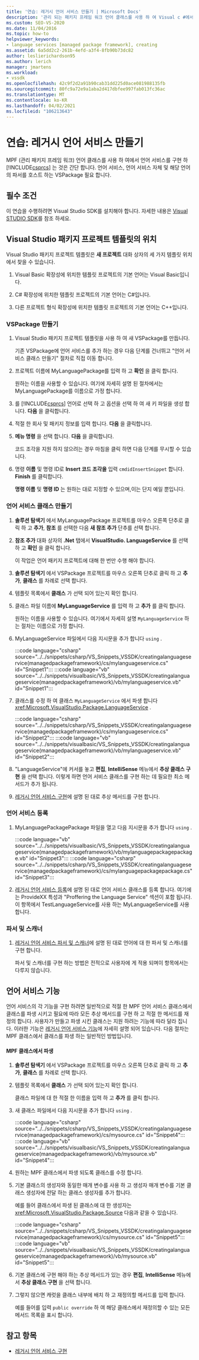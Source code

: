 ```yaml
---
title: '연습: 레거시 언어 서비스 만들기 | Microsoft Docs'
description: '관리 되는 패키지 프레임 워크 언어 클래스를 사용 하 여 Visual c #에서 언어 서비스를 구현 하는 방법에 대해 알아봅니다.'
ms.custom: SEO-VS-2020
ms.date: 11/04/2016
ms.topic: how-to
helpviewer_keywords:
- language services [managed package framework], creating
ms.assetid: 6a5dd2c2-261b-4efd-a3f4-8fb90b73dc82
author: leslierichardson95
ms.author: lerich
manager: jmartens
ms.workload:
- vssdk
ms.openlocfilehash: 42c9f2d2a91b90cab31dd225d0ace081988135fb
ms.sourcegitcommit: 80fc9a72e9a1aba2d417dbfee997fab013fc36ac
ms.translationtype: MT
ms.contentlocale: ko-KR
ms.lasthandoff: 04/02/2021
ms.locfileid: "106213643"
---
```

# <a name="walkthrough-creating-a-legacy-language-service"></a>연습: 레거시 언어 서비스 만들기
MPF (관리 패키지 프레임 워크) 언어 클래스를 사용 하 여에서 언어 서비스를 구현 하 [!INCLUDE[csprcs](../../data-tools/includes/csprcs_md.md)] 는 것은 간단 합니다. 언어 서비스, 언어 서비스 자체 및 해당 언어의 파서를 호스트 하는 VSPackage 필요 합니다.

## <a name="prerequisites"></a>필수 조건
 이 연습을 수행하려면 Visual Studio SDK를 설치해야 합니다. 자세한 내용은 [Visual STUDIO SDK](../../extensibility/visual-studio-sdk.md)를 참조 하세요.

## <a name="locations-for-the-visual-studio-package-project-template"></a>Visual Studio 패키지 프로젝트 템플릿의 위치
 Visual Studio 패키지 프로젝트 템플릿은 **새 프로젝트** 대화 상자의 세 가지 템플릿 위치에서 찾을 수 있습니다.

1. Visual Basic 확장성에 위치한 템플릿 프로젝트의 기본 언어는 Visual Basic입니다.

2. C# 확장성에 위치한 템플릿 프로젝트의 기본 언어는 C#입니다.

3. 다른 프로젝트 형식 확장성에 위치한 템플릿 프로젝트의 기본 언어는 C++입니다.

### <a name="create-a-vspackage"></a>VSPackage 만들기

1. Visual Studio 패키지 프로젝트 템플릿을 사용 하 여 새 VSPackage를 만듭니다.

    기존 VSPackage에 언어 서비스를 추가 하는 경우 다음 단계를 건너뛰고 "언어 서비스 클래스 만들기" 절차로 직접 이동 합니다.

2. 프로젝트 이름에 MyLanguagePackage를 입력 하 고 **확인** 을 클릭 합니다.

    원하는 이름을 사용할 수 있습니다. 여기에 자세히 설명 된 절차에서는 MyLanguagePackage를 이름으로 가정 합니다.

3. 를 [!INCLUDE[csprcs](../../data-tools/includes/csprcs_md.md)] 언어로 선택 하 고 옵션을 선택 하 여 새 키 파일을 생성 합니다. **다음** 을 클릭합니다.

4. 적절 한 회사 및 패키지 정보를 입력 합니다. **다음** 을 클릭합니다.

5. **메뉴 명령** 을 선택 합니다. **다음** 을 클릭합니다.

    코드 조각을 지원 하지 않으려는 경우 마침을 클릭 하면 다음 단계를 무시할 수 있습니다.

6. 명령 **이름** 및 명령 ID로 **Insert 코드 조각을** 입력 `cmdidInsertSnippet` 합니다. **Finish** 를 클릭합니다.

    **명령 이름** 및 **명령 ID** 는 원하는 대로 지정할 수 있으며,이는 단지 예일 뿐입니다.

### <a name="create-the-language-service-class"></a>언어 서비스 클래스 만들기

1. **솔루션 탐색기** 에서 MyLanguagePackage 프로젝트를 마우스 오른쪽 단추로 클릭 하 고 **추가**, **참조** 를 선택한 다음 **새 참조 추가** 단추를 선택 합니다.

2. **참조 추가** 대화 상자의 **.Net** 탭에서 **VisualStudio. LanguageService** 를 선택 하 고 **확인** 을 클릭 합니다.

     이 작업은 언어 패키지 프로젝트에 대해 한 번만 수행 해야 합니다.

3. **솔루션 탐색기** 에서 VSPackage 프로젝트를 마우스 오른쪽 단추로 클릭 하 고 **추가**, **클래스** 를 차례로 선택 합니다.

4. 템플릿 목록에서 **클래스** 가 선택 되어 있는지 확인 합니다.

5. 클래스 파일 이름에 **MyLanguageService** 를 입력 하 고 **추가** 를 클릭 합니다.

     원하는 이름을 사용할 수 있습니다. 여기에서 자세히 설명 `MyLanguageService` 하는 절차는 이름으로 가정 합니다.

6. MyLanguageService 파일에서 다음 지시문을 추가 합니다 `using` .

     :::code language="csharp" source="../../snippets/csharp/VS_Snippets_VSSDK/creatingalanguageservice(managedpackageframework)/cs/mylanguageservice.cs" id="Snippet1":::
     :::code language="vb" source="../../snippets/visualbasic/VS_Snippets_VSSDK/creatingalanguageservice(managedpackageframework)/vb/mylanguageservice.vb" id="Snippet1":::

7. 클래스를 수정 하 여 클래스 `MyLanguageService` 에서 파생 합니다 <xref:Microsoft.VisualStudio.Package.LanguageService> .

     :::code language="csharp" source="../../snippets/csharp/VS_Snippets_VSSDK/creatingalanguageservice(managedpackageframework)/cs/mylanguageservice.cs" id="Snippet2":::
     :::code language="vb" source="../../snippets/visualbasic/VS_Snippets_VSSDK/creatingalanguageservice(managedpackageframework)/vb/mylanguageservice.vb" id="Snippet2":::

8. "LanguageService"에 커서를 놓고 **편집**, **IntelliSense** 메뉴에서 **추상 클래스 구현** 을 선택 합니다. 이렇게 하면 언어 서비스 클래스를 구현 하는 데 필요한 최소 메서드가 추가 됩니다.

9. [레거시 언어 서비스 구현](../../extensibility/internals/implementing-a-legacy-language-service2.md)에 설명 된 대로 추상 메서드를 구현 합니다.

### <a name="register-the-language-service"></a>언어 서비스 등록

1. MyLanguagePackagePackage 파일을 열고 다음 지시문을 추가 합니다 `using` .

     :::code language="vb" source="../../snippets/visualbasic/VS_Snippets_VSSDK/creatingalanguageservice(managedpackageframework)/vb/mylanguagepackagepackage.vb" id="Snippet3":::
     :::code language="csharp" source="../../snippets/csharp/VS_Snippets_VSSDK/creatingalanguageservice(managedpackageframework)/cs/mylanguagepackagepackage.cs" id="Snippet3":::

2. [레거시 언어 서비스 등록](../../extensibility/internals/registering-a-legacy-language-service1.md)에 설명 된 대로 언어 서비스 클래스를 등록 합니다. 여기에는 ProvideXX 특성과 "Proffering the Language Service" 섹션이 포함 됩니다. 이 항목에서 TestLanguageService를 사용 하는 MyLanguageService를 사용 합니다.

### <a name="the-parser-and-scanner"></a>파서 및 스캐너

1. [레거시 언어 서비스 파서 및 스캐너](../../extensibility/internals/legacy-language-service-parser-and-scanner.md)에 설명 된 대로 언어에 대 한 파서 및 스캐너를 구현 합니다.

     파서 및 스캐너를 구현 하는 방법은 전적으로 사용자에 게 적용 되며이 항목에서는 다루지 않습니다.

## <a name="language-service-features"></a>언어 서비스 기능
 언어 서비스의 각 기능을 구현 하려면 일반적으로 적절 한 MPF 언어 서비스 클래스에서 클래스를 파생 시키고 필요에 따라 모든 추상 메서드를 구현 하 고 적절 한 메서드를 재정의 합니다. 사용자가 만들고 파생 시킨 클래스는 지원 하려는 기능에 따라 달라 집니다. 이러한 기능은 [레거시 언어 서비스 기능](../../extensibility/internals/legacy-language-service-features1.md)에 자세히 설명 되어 있습니다. 다음 절차는 MPF 클래스에서 클래스를 파생 하는 일반적인 방법입니다.

#### <a name="deriving-from-an-mpf-class"></a>MPF 클래스에서 파생

1. **솔루션 탐색기** 에서 VSPackage 프로젝트를 마우스 오른쪽 단추로 클릭 하 고 **추가**, **클래스** 를 차례로 선택 합니다.

2. 템플릿 목록에서 **클래스** 가 선택 되어 있는지 확인 합니다.

     클래스 파일에 대 한 적절 한 이름을 입력 하 고 **추가** 를 클릭 합니다.

3. 새 클래스 파일에서 다음 지시문을 추가 합니다 `using` .

     :::code language="csharp" source="../../snippets/csharp/VS_Snippets_VSSDK/creatingalanguageservice(managedpackageframework)/cs/mysource.cs" id="Snippet4":::
     :::code language="vb" source="../../snippets/visualbasic/VS_Snippets_VSSDK/creatingalanguageservice(managedpackageframework)/vb/mysource.vb" id="Snippet4":::

4. 원하는 MPF 클래스에서 파생 되도록 클래스를 수정 합니다.

5. 기본 클래스의 생성자와 동일한 매개 변수를 사용 하 고 생성자 매개 변수를 기본 클래스 생성자에 전달 하는 클래스 생성자를 추가 합니다.

     예를 들어 클래스에서 파생 된 클래스에 대 한 생성자는 <xref:Microsoft.VisualStudio.Package.Source> 다음과 같을 수 있습니다.

     :::code language="csharp" source="../../snippets/csharp/VS_Snippets_VSSDK/creatingalanguageservice(managedpackageframework)/cs/mysource.cs" id="Snippet5":::
     :::code language="vb" source="../../snippets/visualbasic/VS_Snippets_VSSDK/creatingalanguageservice(managedpackageframework)/vb/mysource.vb" id="Snippet5":::

6. 기본 클래스에 구현 해야 하는 추상 메서드가 있는 경우 **편집**, **IntelliSense** 메뉴에서 **추상 클래스 구현** 을 선택 합니다.

7. 그렇지 않으면 캐럿을 클래스 내부에 배치 하 고 재정의할 메서드를 입력 합니다.

     예를 들어를 입력 `public override` 하 여 해당 클래스에서 재정의할 수 있는 모든 메서드 목록을 표시 합니다.

## <a name="see-also"></a>참고 항목
- [레거시 언어 서비스 구현](../../extensibility/internals/implementing-a-legacy-language-service1.md)
